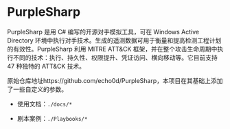 # PurpleSharp
PurpleSharp 是用 C# 编写的开源对手模拟工具，可在 Windows Active Directory 环境中执行对手技术。生成的遥测数据可用于衡量和提高检测工程计划的有效性。PurpleSharp 利用 MITRE ATT&CK 框架，并在整个攻击生命周期中执行不同的技术：执行、持久性、权限提升、凭证访问、横向移动等。它目前支持 47 种独特的 ATT&CK 技术。

原始仓库地址https://github.com/echo0d/PurpleSharp，本项目在其基础上添加了一些自定义的参数。



* 使用文档：`./docs/*`

* 剧本案例：`./Playbooks/*`

